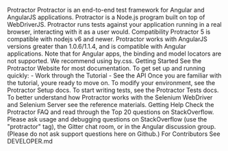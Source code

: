 Protractor Protractor is an end-to-end test framework for Angular and AngularJS applications. Protractor is a Node.js program built on top of WebDriverJS. Protractor runs tests against your application running in a real browser, interacting with it as a user would. Compatibility Protractor 5 is compatible with nodejs v6 and newer. Protractor works with AngularJS versions greater than 1.0.6/1.1.4, and is compatible with Angular applications. Note that for Angular apps, the binding and model locators are not supported. We recommend using by.css. Getting Started See the Protractor Website for most documentation. To get set up and running quickly: - Work through the Tutorial - See the API Once you are familiar with the tutorial, youre ready to move on. To modify your environment, see the Protractor Setup docs. To start writing tests, see the Protractor Tests docs. To better understand how Protractor works with the Selenium WebDriver and Selenium Server see the reference materials. Getting Help Check the Protractor FAQ and read through the Top 20 questions on StackOverflow. Please ask usage and debugging questions on StackOverflow (use the "protractor" tag), the Gitter chat room, or in the Angular discussion group. (Please do not ask support questions here on Github.) For Contributors See DEVELOPER.md